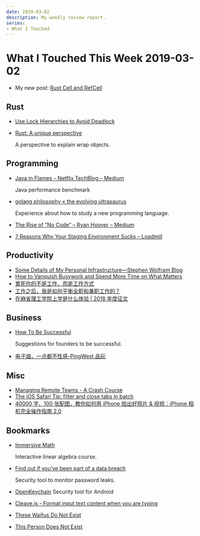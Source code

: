 ```yaml
---
date: 2019-03-02
description: My weekly review report.
series:
- What I Touched
---
```


# What I Touched This Week 2019-03-02


* My new post: [Rust Cell and RefCell](ia-writer://open?path=/Locations/_Publish/§%20Blog/Posts/Posts%20-%202019/1902%20-%20Rust%20Cell%20And%20Refcell/♯%20Rust%20Cell%20And%20Refcell.md)

## Rust

* [Use Lock Hierarchies to Avoid Deadlock](https://herbsutter.com/2007/12/11/effective-concurrency-use-lock-hierarchies-to-avoid-deadlock/)
* [Rust: A unique perspective](https://limpet.net/mbrubeck/2019/02/07/rust-a-unique-perspective.html)
    
    A perspective to explain wrap objects.

## Programming

* [Java in Flames – Netflix TechBlog – Medium](https://medium.com/netflix-techblog/java-in-flames-e763b3d32166)

    Java performance benchmark

* [golang philosophy « the evolving ultrasaurus](https://www.ultrasaurus.com/2019/01/golang-philosophy/)

    Experience about how to study a new programming language.

* [The Rise of “No Code” – Ryan Hoover – Medium](https://medium.com/@rrhoover/the-rise-of-no-code-e733d7c0944d)
* [7 Reasons Why Your Staging Environment Sucks – Loadmill](https://blog.loadmill.com/7-reasons-why-your-staging-environment-sucks-953f8504fba3)

## Productivity 

* [Some Details of My Personal Infrastructure—Stephen Wolfram Blog](https://blog.stephenwolfram.com/2019/02/seeking-the-productive-life-some-details-of-my-personal-infrastructure/)
* [How to Vanquish Busywork and Spend More Time on What Matters](https://doist.com/blog/busywork-productivity-focus/)
* [累死你的不是工作，而是工作方式](https://mp.weixin.qq.com/s/RdSDjtFlkv6VUTKqtF9XDw)
* [工作之后，我是如何平衡全职和兼职工作的？](http://sspai.com/post/52917)
* [在麻省理工学院上学是什么体验 | 2018 年度征文](http://sspai.com/post/52913)

## Business 

* [How To Be Successful](http://blog.samaltman.com/how-to-be-successful)

    Suggestions for founders to be successful.

* [电子烟，一点都不性感-PingWest 品玩](https://www.pingwest.com/a/184305)

## Misc

* [Managing Remote Teams - A Crash Course](http://klinger.io/post/180989912140/managing-remote-teams-a-crash-course)
* [The iOS Safari Tip: filter and close tabs in batch](http://twitter.com/mxswd/status/1097251939480350720)
* [40000 字、100 张配图，教你如何用 iPhone 拍出好照片 & 视频：iPhone 相机完全操作指南 2.0](http://sspai.com/post/53005)

## Bookmarks

* [Immersive Math](http://immersivemath.com/ila/index.html)

    Interactive linear algebra course.

* [Find out if you’ve been part of a data breach](https://monitor.firefox.com/)

    Security tool to monitor password leaks.

* [OpenKeychain](https://www.openkeychain.org/) Security tool for Android
* [Cleave.js - Format input text content when you are typing](https://nosir.github.io/cleave.js/)
* [These Waifus Do Not Exist](https://www.obormot.net/demos/these-waifus-do-not-exist.html)
* [This Person Does Not Exist](https://thispersondoesnotexist.com/)

